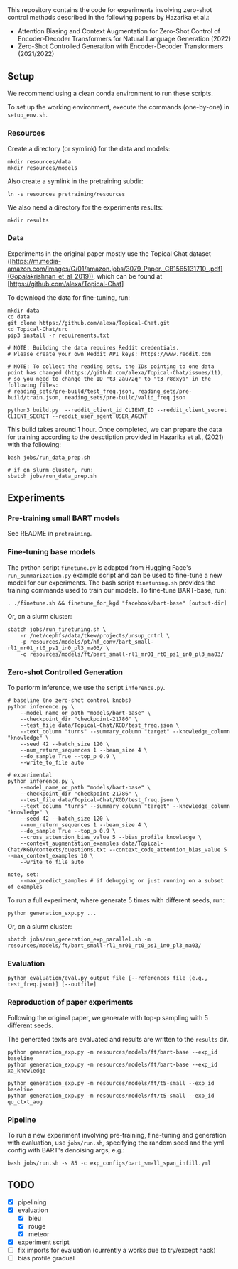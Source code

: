 
## 

This repository contains the code for experiments involving zero-shot control methods described in the following papers by Hazarika et al.:

- Attention Biasing and Context Augmentation for Zero-Shot Control of Encoder-Decoder Transformers for Natural Language Generation (2022)
- Zero-Shot Controlled Generation with Encoder-Decoder Transformers (2021/2022)

## Setup

We recommend using a clean conda environment to run these scripts.

To set up the working environment, execute the commands (one-by-one) in `setup_env.sh`.

### Resources

Create a directory (or symlink) for the data and models:

```
mkdir resources/data
mkdir resources/models
```

Also create a symlink in the pretraining subdir:

```
ln -s resources pretraining/resources
```

We also need a directory for the experiments results:

```
mkdir results
```

### Data

Experiments in the original paper mostly use the Topical Chat dataset ([https://m.media-amazon.com/images/G/01/amazon.jobs/3079_Paper._CB1565131710_.pdf](Gopalakrishnan_et_al_2019)), which can be found at [https://github.com/alexa/Topical-Chat]

To download the data for fine-tuning, run:

```
mkdir data
cd data
git clone https://github.com/alexa/Topical-Chat.git
cd Topical-Chat/src
pip3 install -r requirements.txt

# NOTE: Building the data requires Reddit credentials. 
# Please create your own Reddit API keys: https://www.reddit.com

# NOTE: To collect the reading sets, the IDs pointing to one data point has changed (https://github.com/alexa/Topical-Chat/issues/11),
# so you need to change the ID "t3_2au72q" to "t3_r8dxya" in the following files:
# reading_sets/pre-build/test_freq.json, reading_sets/pre-build/train.json, reading_sets/pre-build/valid_freq.json

python3 build.py  --reddit_client_id CLIENT_ID --reddit_client_secret CLIENT_SECRET --reddit_user_agent USER_AGENT
```

This build takes around 1 hour. Once completed, we can prepare the data for training according to the desctiption provided in Hazarika et al., (2021) with the following:

```
bash jobs/run_data_prep.sh

# if on slurm cluster, run:
sbatch jobs/run_data_prep.sh
```

<!-- ```
python prepare_topical_chat_dataset.py --data_dir data/Topical-Chat --split test_freq
``` -->

## Experiments 

### Pre-training small BART models

See README in `pretraining`.

### Fine-tuning base models

The python script `finetune.py` is adapted from Hugging Face's `run_summarization.py` example script and can be used to fine-tune a new model for our experiments.
The bash script `finetuning.sh` provides the training commands used to train our models. To fine-tune BART-base, run:

```
. ./finetune.sh && finetune_for_kgd "facebook/bart-base" [output-dir]
```

Or, on a slurm cluster:

```
sbatch jobs/run_finetuning.sh \
    -r /net/cephfs/data/tkew/projects/unsup_cntrl \
    -p resources/models/pt/hf_conv/bart_small-rl1_mr01_rt0_ps1_in0_pl3_ma03/ \
    -o resources/models/ft/bart_small-rl1_mr01_rt0_ps1_in0_pl3_ma03/
```

### Zero-shot Controlled Generation

To perform inference, we use the script `inference.py`.

```
# baseline (no zero-shot control knobs)
python inference.py \
    --model_name_or_path "models/bart-base" \
    --checkpoint_dir "checkpoint-21786" \
    --test_file data/Topical-Chat/KGD/test_freq.json \
    --text_column "turns" --summary_column "target" --knowledge_column "knowledge" \
    --seed 42 --batch_size 120 \
    --num_return_sequences 1 --beam_size 4 \
    --do_sample True --top_p 0.9 \
    --write_to_file auto

# experimental
python inference.py \
    --model_name_or_path "models/bart-base" \
    --checkpoint_dir "checkpoint-21786" \
    --test_file data/Topical-Chat/KGD/test_freq.json \
    --text_column "turns" --summary_column "target" --knowledge_column "knowledge" \
    --seed 42 --batch_size 120 \
    --num_return_sequences 1 --beam_size 4 \
    --do_sample True --top_p 0.9 \
    --cross_attention_bias_value 5 --bias_profile knowledge \
    --context_augmentation_examples data/Topical-Chat/KGD/contexts/questions.txt --context_code_attention_bias_value 5  --max_context_examples 10 \
    --write_to_file auto

note, set:
    --max_predict_samples # if debugging or just running on a subset of examples
```

To run a full experiment, where generate 5 times with different seeds, run:

```
python generation_exp.py ...
```

Or, on a slurm cluster:

```
sbatch jobs/run_generation_exp_parallel.sh -m resources/models/ft/bart_small-rl1_mr01_rt0_ps1_in0_pl3_ma03/
```

### Evaluation

```
python evaluation/eval.py output_file [--references_file (e.g., test_freq.json)] [--outfile]
```

### Reproduction of paper experiments

Following the original paper, we generate with top-p sampling with 5 different seeds.

The generated texts are evaluated and results are written to the `results` dir.

```
python generation_exp.py -m resources/models/ft/bart-base --exp_id baseline
python generation_exp.py -m resources/models/ft/bart-base --exp_id xa_knowledge

python generation_exp.py -m resources/models/ft/t5-small --exp_id baseline
python generation_exp.py -m resources/models/ft/t5-small --exp_id qu_ctxt_aug
```

<!-- **TODO**

```
# with MUSS simplification model (ported to HF):
python test_run.py /scratch/tkew/ctrl_tokens/resources/models/muss_en_mined_hf

``` -->
### Pipeline

To run a new experiment involving pre-training, fine-tuning and generation with evaluation, use `jobs/run.sh`, specifying the random seed and the yml config with BART's denoising args, e.g.:

```
bash jobs/run.sh -s 85 -c exp_configs/bart_small_span_infill.yml
```

<!-- The simplest way to run all experiment scripts is to launch the pipeline jobs with SLURM dependencies.
Following the example here https://www.hpc.caltech.edu/documentation/faq/dependencies-and-pipelines, submit the jobs as follows:

Since the output directory (e.g., `bart_small-denoising-rl1_mr01_rt0_ps1_in0_pl3_ma03`) of the pretrained model is created dynamically, we need to know it before submitting the fine-tuning and generation jobs. 


```
jid1=$(sbatch pretraining/jobs/run_pretraining.sh -p sm_baseline -s 193847 | sed 's/Submitted batch job //')
jid2=$(sbatch --dependency=afterok:$jid1 jobs/run_finetuning.sh -p resources/models/seed_193847/pt/hf_conv/bart_small-denoising-rl1_mr01_rt0_ps1_in0_pl3_ma03 -o resources/models/seed_193847/ft/bart_small-denoising-rl1_mr01_rt0_ps1_in0_pl3_ma03 | sed 's/Submitted batch job //')
jid3=$(sbatch --dependency=afterok:$jid2 jobs/run_generation_exp_parallel.sh -m resources/models/seed_193847/ft/bart_small-denoising-rl1_mr01_rt0_ps1_in0_pl3_ma03 -o results/seed_193847 | sed 's/Submitted batch job //')
``` -->



## TODO

- [x] pipelining
- [x] evaluation
    -  [x] bleu
    -  [x] rouge
    -  [x] meteor
- [x] experiment script
- [ ] fix imports for evaluation (currently a works due to try/except hack)
- [ ] bias profile gradual